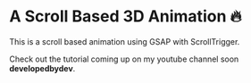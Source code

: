 # A Scroll Based 3D Animation 🔥

This is a scroll based animation using GSAP with ScrollTrigger.

Check out the tutorial coming up on my youtube channel soon **developedbydev**.
